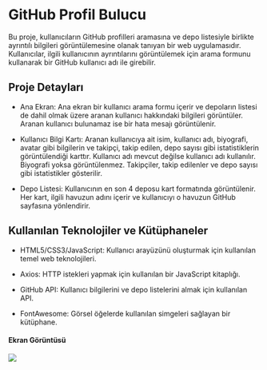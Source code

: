 <h1>GitHub Profil Bulucu</h1>
Bu proje, kullanıcıların GitHub profilleri aramasına ve depo listesiyle birlikte ayrıntılı bilgileri görüntülemesine olanak tanıyan bir web uygulamasıdır. Kullanıcılar, ilgili kullanıcının ayrıntılarını görüntülemek için arama formunu kullanarak bir GitHub kullanıcı adı ile girebilir.

<h2>Proje Detayları</h2>

- Ana Ekran: Ana ekran bir kullanıcı arama formu içerir ve depoların listesi de dahil olmak üzere aranan kullanıcı hakkındaki bilgileri görüntüler. Aranan kullanıcı bulunamaz ise bir hata mesajı görüntülenir.

- Kullanıcı Bilgi Kartı: Aranan kullanıcıya ait isim, kullanıcı adı, biyografi, avatar gibi bilgilerin ve takipçi, takip edilen, depo sayısı gibi istatistiklerin görüntülendiği karttır. Kullanıcı adı mevcut değilse kullanıcı adı kullanılır. Biyografi yoksa görüntülenmez. Takipçiler, takip edilenler ve depo sayısı gibi istatistikler gösterilir.

- Depo Listesi: Kullanıcının en son 4 deposu kart formatında görüntülenir. Her kart, ilgili havuzun adını içerir ve kullanıcıyı o havuzun GitHub sayfasına yönlendirir.

<h2>Kullanılan Teknolojiler ve Kütüphaneler</h2>

- HTML5/CSS3/JavaScript: Kullanıcı arayüzünü oluşturmak için kullanılan temel web teknolojileri.

- Axios: HTTP istekleri yapmak için kullanılan bir JavaScript kitaplığı.

- GitHub API: Kullanıcı bilgilerini ve depo listelerini almak için kullanılan API.

- FontAwesome: Görsel öğelerde kullanılan simgeleri sağlayan bir kütüphane.

<h4>Ekran Görüntüsü</h4>
 
  ![](ekran-görüntüsü.gif)
